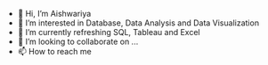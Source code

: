 - 👋 Hi, I’m Aishwariya
- 👀 I’m interested in Database, Data Analysis and Data Visualization
- 🌱 I’m currently refreshing SQL, Tableau and Excel
- 💞️ I’m looking to collaborate on ...
- 📫 How to reach me 

<!---
talk2aishp/talk2aishp is a ✨ special ✨ repository because its `README.md` (this file) appears on your GitHub profile.
You can click the Preview link to take a look at your changes.
--->
